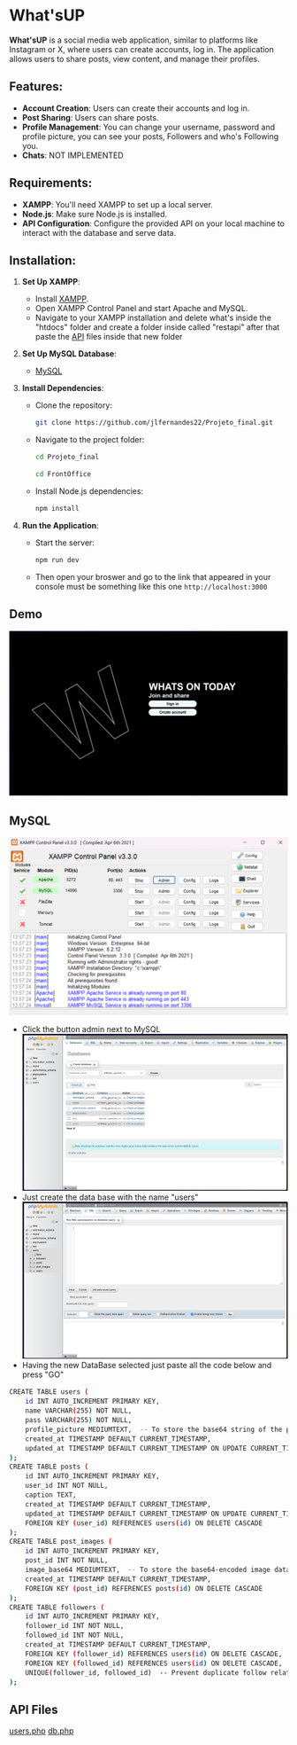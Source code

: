 # What'sUP

**What'sUP** is a social media web application, similar to platforms like Instagram or X, where users can create accounts, log in. The application allows users to share posts, view content, and manage their profiles.

## Features:
- **Account Creation**: Users can create their accounts and log in.
- **Post Sharing**: Users can share posts.
- **Profile Management**: You can change your username, password and profile picture, you can see your posts, Followers and who's Following you.
- **Chats**: NOT IMPLEMENTED

## Requirements:
- **XAMPP**: You'll need XAMPP to set up a local server.
- **Node.js**: Make sure Node.js is installed.
- **API Configuration**: Configure the provided API on your local machine to interact with the database and serve data.

## Installation:

1. **Set Up XAMPP**:
   - Install [XAMPP](https://www.apachefriends.org/index.html).
   - Open XAMPP Control Panel and start Apache and MySQL.
   - Navigate to your XAMPP installation and delete what's inside the "htdocs" folder and create a folder inside called "restapi" after that paste the [API](#api-files) files inside that new folder
     
2. **Set Up MySQL Database**:
   - [MySQL](#mysql)
   
3. **Install Dependencies**:
   - Clone the repository:
     ```bash
     git clone https://github.com/jlfernandes22/Projeto_final.git
     ```
   - Navigate to the project folder:
     ```bash
     cd Projeto_final
     ```
     ```bash
     cd FrontOffice
     ```
   - Install Node.js dependencies:
     ```bash
     npm install
     ```
   
4. **Run the Application**:
   - Start the server:
     ```bash
     npm run dev
     ```
   - Then open your broswer and go to the link that appeared in your console must be something like this one `http://localhost:3000`

## Demo

![What'sUPScreenshot](Images/screenshot.png)

## MySQL
![MYphpadminScreenshot](Images/XampControlPanel.png)
- Click the button admin next to MySQL
![MYphpadminScreenshot](Images/CreateDataBase.png)
- Just create the data base with the name "users"
![MYphpadminScreenshot](Images/SqlCodesInput.png)
- Having the new DataBase selected just paste all the code below and press "GO"
  
```bash
CREATE TABLE users (
    id INT AUTO_INCREMENT PRIMARY KEY,
    name VARCHAR(255) NOT NULL,
    pass VARCHAR(255) NOT NULL,
    profile_picture MEDIUMTEXT,  -- To store the base64 string of the profile picture
    created_at TIMESTAMP DEFAULT CURRENT_TIMESTAMP,
    updated_at TIMESTAMP DEFAULT CURRENT_TIMESTAMP ON UPDATE CURRENT_TIMESTAMP
);
CREATE TABLE posts (
    id INT AUTO_INCREMENT PRIMARY KEY,
    user_id INT NOT NULL,
    caption TEXT,
    created_at TIMESTAMP DEFAULT CURRENT_TIMESTAMP,
    updated_at TIMESTAMP DEFAULT CURRENT_TIMESTAMP ON UPDATE CURRENT_TIMESTAMP,
    FOREIGN KEY (user_id) REFERENCES users(id) ON DELETE CASCADE
);
CREATE TABLE post_images (
    id INT AUTO_INCREMENT PRIMARY KEY,
    post_id INT NOT NULL,
    image_base64 MEDIUMTEXT,  -- To store the base64-encoded image data
    created_at TIMESTAMP DEFAULT CURRENT_TIMESTAMP,
    FOREIGN KEY (post_id) REFERENCES posts(id) ON DELETE CASCADE
);
CREATE TABLE followers (
    id INT AUTO_INCREMENT PRIMARY KEY,
    follower_id INT NOT NULL,
    followed_id INT NOT NULL,
    created_at TIMESTAMP DEFAULT CURRENT_TIMESTAMP,
    FOREIGN KEY (follower_id) REFERENCES users(id) ON DELETE CASCADE,
    FOREIGN KEY (followed_id) REFERENCES users(id) ON DELETE CASCADE,
    UNIQUE(follower_id, followed_id)  -- Prevent duplicate follow relationships
);

```
## API Files
[users.php](Projeto_final/API_FIles/users.php)
[db.php](Projeto_final/API_FIles/db.php)
